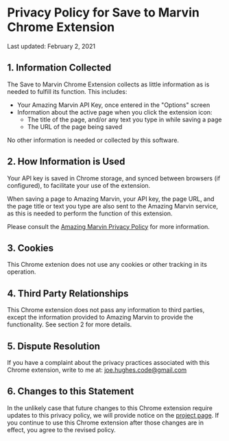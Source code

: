 # Privacy Policy for Save to Marvin Chrome Extension

Last updated: February 2, 2021

## 1. Information Collected

The Save to Marvin Chrome Extension collects as little information as is needed to fulfill its function. This includes:

* Your Amazing Marvin API Key, once entered in the "Options" screen
* Information about the active page when you click the extension icon:
    * The title of the page, and/or any text you type in while saving a page
    * The URL of the page being saved

No other information is needed or collected by this software.

## 2. How Information is Used

Your API key is saved in Chrome storage, and synced between browsers (if configured), to facilitate your use of the extension.

When saving a page to Amazing Marvin, your API key, the page URL, and the page title or text you type are also sent to the Amazing Marvin service, as this is needed to perform the function of this extension.

Please consult the [Amazing Marvin Privacy Policy](https://amazingmarvin.com/privacy/) for more information.

## 3. Cookies

This Chrome extenion does not use any cookies or other tracking in its operation.

## 4. Third Party Relationships

This Chrome extension does not pass any information to third parties, except the information provided to Amazing Marvin to provide the functionality. See section 2 for more details.

## 5. Dispute Resolution

If you have a complaint about the privacy practices associated with this Chrome extension, write to me at: joe.hughes.code@gmail.com

## 6. Changes to this Statement

In the unlikely case that future changes to this Chrome extension require updates to this privacy policy, we will provide notice on the [project page](https://github.com/joehughes/savetomarvin). If you continue to use this Chrome extension after those changes are in effect, you agree to the revised policy.
 